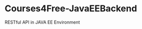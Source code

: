 # Courses4Free-JavaEEBackend
RESTful API in JAVA EE Environment                                                                                
